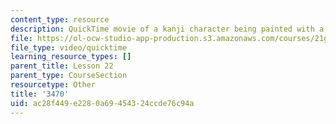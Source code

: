 ```yaml
---
content_type: resource
description: QuickTime movie of a kanji character being painted with a brush.
file: https://ol-ocw-studio-app-production.s3.amazonaws.com/courses/21g-504-japanese-iv-spring-2009/ac28f449e2280a69454324ccde76c94a_3470.mov
file_type: video/quicktime
learning_resource_types: []
parent_title: Lesson 22
parent_type: CourseSection
resourcetype: Other
title: '3470'
uid: ac28f449-e228-0a69-4543-24ccde76c94a
---
```

